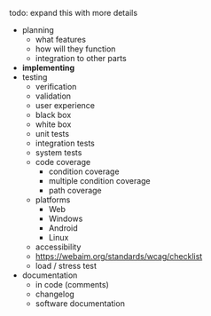 todo: expand this with more details

- planning
	- what features
	- how will they function
	- integration to other parts
- **implementing**
- testing
  - verification
  - validation
  - user experience
  - black box
  - white box
  - unit tests
  - integration tests
  - system tests
  - code coverage
    - condition coverage
    - multiple condition coverage
    - path coverage
  - platforms
    - Web
    - Windows
    - Android
    - Linux
  - accessibility
  - https://webaim.org/standards/wcag/checklist
  - load / stress test
- documentation
  - in code (comments)
  - changelog
  - software documentation
